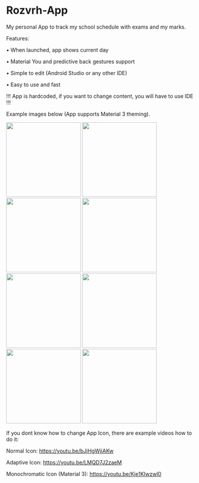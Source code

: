 # Rozvrh-App

My personal App to track my school schedule with exams and my marks.

Features:

• When launched, app shows current day

• Material You and predictive back gestures support

• Simple to edit (Android Studio or any other IDE)

• Easy to use and fast

!!! App is hardcoded, if you want to change content, you will have to use IDE !!!

Example images below (App supports Material 3 theming).

<img src="https://user-images.githubusercontent.com/26904790/218570066-4a98b8de-674b-4af0-b484-b0f30b2615dd.png" width = "200px"> <img src="https://user-images.githubusercontent.com/26904790/218570071-0922034c-a252-4a4c-b3a8-177417514078.png" width = "200px">
<img src="https://user-images.githubusercontent.com/26904790/218570073-e30a80d2-a5ab-4b1e-83c2-cc87412dc097.png" width = "200px">
<img src="https://user-images.githubusercontent.com/26904790/218570076-ebf31566-5c6b-461f-a21b-2faf5db4aa36.png" width = "200px">
<img src="https://user-images.githubusercontent.com/26904790/218570080-80e493ce-9f8f-4d00-951d-257bc875d2a2.png" width = "200px">
<img src="https://user-images.githubusercontent.com/26904790/218570082-4bf5d1c2-c0a7-41a1-8dfb-a0a70a0fd82c.png" width = "200px">
<img src="https://user-images.githubusercontent.com/26904790/218570083-00767cf2-a383-4b64-9cf0-eaf2e07e4f0e.png" width = "200px">
<img src="https://user-images.githubusercontent.com/26904790/218570087-7f453376-c4e6-4cca-a90c-e788e806ba7b.png" width = "200px">


If you dont know how to change App Icon, there are example videos how to do it:

Normal Icon: https://youtu.be/bJjHgWjiAKw

Adaptive Icon: https://youtu.be/LMQD7J2zaeM

Monochromatic Icon (Material 3): https://youtu.be/Kje1KIwzwl0

